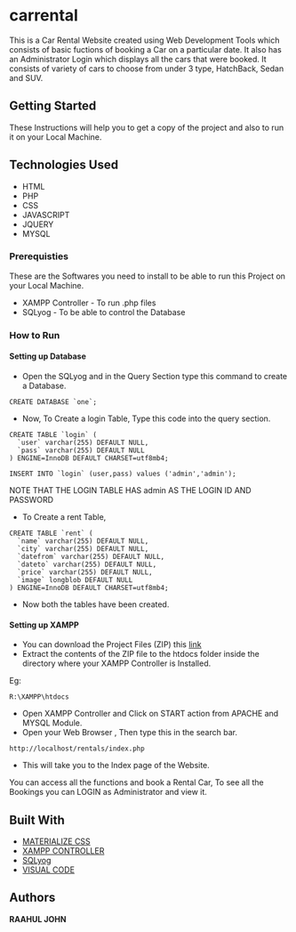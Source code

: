 # carrental
This is a Car Rental Website created using Web Development Tools which consists of basic fuctions of 
booking a Car on a particular date. It also has an Administrator Login which displays all the cars that
were booked. It consists of variety of cars to choose from under 3 type, HatchBack, Sedan and SUV.

## Getting Started
These Instructions will help you to get a copy of the project and also to run it on your Local Machine.

## Technologies Used
* HTML
* PHP
* CSS
* JAVASCRIPT
* JQUERY
* MYSQL

### Prerequisties
These are the Softwares you need to install to be able to run this Project on your Local Machine.

* XAMPP Controller - To run .php files
* SQLyog - To be able to control the Database

### How to Run
#### Setting up Database
* Open the SQLyog and in the Query Section type this command to create a Database.
```
CREATE DATABASE `one`;
```
* Now, To Create a login Table, Type this code into the query section.
```
CREATE TABLE `login` (
  `user` varchar(255) DEFAULT NULL,
  `pass` varchar(255) DEFAULT NULL
) ENGINE=InnoDB DEFAULT CHARSET=utf8mb4;

INSERT INTO `login` (user,pass) values ('admin','admin');
```
NOTE THAT THE LOGIN TABLE HAS admin AS THE LOGIN ID AND PASSWORD

* To Create a rent Table,
```
CREATE TABLE `rent` (
  `name` varchar(255) DEFAULT NULL,
  `city` varchar(255) DEFAULT NULL,
  `datefrom` varchar(255) DEFAULT NULL,
  `dateto` varchar(255) DEFAULT NULL,
  `price` varchar(255) DEFAULT NULL,
  `image` longblob DEFAULT NULL
) ENGINE=InnoDB DEFAULT CHARSET=utf8mb4;
```
* Now both the tables have been created.

#### Setting up XAMPP
* You can download the Project Files (ZIP) this [link](https://github.com/raahuljohn/carrental.git)
* Extract the contents of the ZIP file to the htdocs folder inside the directory where your XAMPP Controller is Installed. 

 Eg:

```
R:\XAMPP\htdocs
```

* Open XAMPP Controller and Click on START action from APACHE and MYSQL Module.
* Open your Web Browser , Then type this in the search bar.

```
http://localhost/rentals/index.php
```

* This will take you to the Index page of the Website. 

You can access all the functions and book a Rental Car, To see all the Bookings you can LOGIN as Administrator
and view it.

## Built With
* [MATERIALIZE CSS](https://materializecss.com/getting-started.html)
* [XAMPP CONTROLLER](https://www.apachefriends.org/download.html)
* [SQLyog](https://www.webyog.com/product/sqlyog)
* [VISUAL CODE](https://code.visualstudio.com/download)

## Authors
**RAAHUL JOHN**
